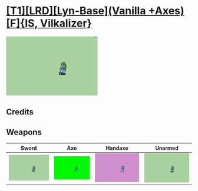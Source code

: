 # [\[T1\]\[LRD\]\[Lyn-Base\]\(Vanilla +Axes\)\[F\]{IS, Vilkalizer}](./%5BT1%5D%5BLRD%5D%5BLyn-Base%5D(Vanilla%20+Axes)%5BF%5D%7BIS,%20Vilkalizer%7D)

<img src="./1.%20Sword/Sword_000.png" alt="[T1][LRD][Lyn-Base](Vanilla +Axes)[F]{IS, Vilkalizer} standing" />

## Credits



## Weapons


|Sword |Axe |Handaxe |Unarmed |
|  :---: | :---: | :---: | :---: |
| <img alt="Sword animation" src="./1.%20Sword/Sword.gif" /> | <img alt="Axe animation" src="./3.%20Axe%20%7BVilkalizer%7D/Axe.gif" /> | <img alt="Handaxe animation" src="./4.%20Handaxe%20%7BVilkalizer%7D/Handaxe.gif" /> | <img alt="Unarmed animation" src="./8.%20Unarmed/Unarmed.gif" /> |
